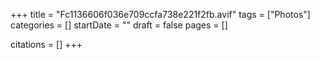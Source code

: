 +++
title = "Fc1136606f036e709ccfa738e221f2fb.avif"
tags = ["Photos"]
categories = []
startDate = ""
draft = false
pages = []

citations = []
+++

